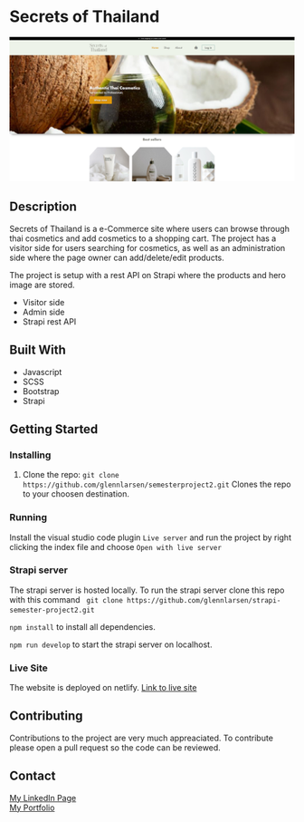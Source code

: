 # Secrets of Thailand

![screenshot](assets/screenshot.png)

## Description

Secrets of Thailand is a e-Commerce site where users can browse through thai cosmetics and add cosmetics to a shopping cart.
The project has a visitor side for users searching for cosmetics, as well as an administration side where the page owner can add/delete/edit products.

The project is setup with a rest API on Strapi where the products and hero image are stored.

- Visitor side
- Admin side
- Strapi rest API

## Built With

- Javascript
- SCSS
- Bootstrap
- Strapi

## Getting Started

### Installing

1. Clone the repo:
   `git clone https://github.com/glennlarsen/semesterproject2.git`
   Clones the repo to your choosen destination.

### Running

Install the visual studio code plugin `Live server` and run the project by right clicking the index file and choose `Open with live server`

### Strapi server

The strapi server is hosted locally. To run the strapi server clone this repo with this command
` git clone https://github.com/glennlarsen/strapi-semester-project2.git`

`npm install` to install all dependencies.

`npm run develop` to start the strapi server on localhost.

### Live Site

The website is deployed on netlify.
[Link to live site](https://dreamy-swanson-ccd702.netlify.app/)

## Contributing

Contributions to the project are very much appreaciated. To contribute please open a pull request so the code can be reviewed.

## Contact

[My LinkedIn Page](https://www.linkedin.com/in/glenn-larsen-288173242/)\
[My Portfolio](https://glennportfolio.site)
